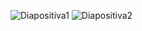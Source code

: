 

![Diapositiva1](https://user-images.githubusercontent.com/59898130/193433346-3d4b5c12-aa78-438f-8cc2-456d97e11d95.JPG)
![Diapositiva2](https://user-images.githubusercontent.com/33203020/193698363-b657a5e7-95ba-4a63-85c1-503d05f7f1b0.png)
